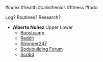 #index #health #calisthenics #fitness #todo 

Log? Routines? Research?

 - **Alberto Nuñez** Upper Lower
	 - [Boostcamp](https://www.boostcamp.app/alberto-nunez/alberto-nu-ez-upper-lower-program)
	 - [Reddit](https://www.reddit.com/r/naturalbodybuilding/comments/1181obp/alberto_nunez_volume/)
	 - [Stronger247](https://www.stronger247.com/topic/10790/gem-of-an-upperlower-split---alberto-nunez/)
	 - [Bodybuilding Forum](https://forum.bodybuilding.com/showthread.php?t=166777841)
	 - [Scribd](https://www.scribd.com/document/448663003/Bodybuilding-Beyond-the-Basics-by-Alberto-Nunez)